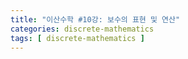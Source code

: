 ```yaml
---
title: "이산수학 #10강: 보수의 표현 및 연산"
categories: discrete-mathematics
tags: [ discrete-mathematics ]
---
```


